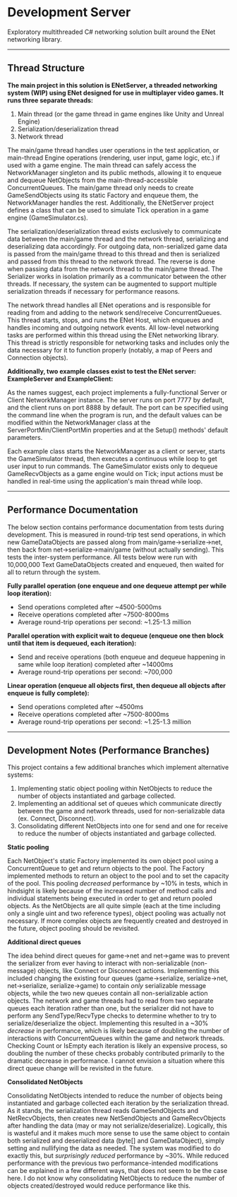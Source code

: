 # Development Server

Exploratory multithreaded C# networking solution built around the ENet networking library.

---

## Thread Structure
**The main project in this solution is ENetServer, a threaded networking system (WIP) using ENet designed for use in multiplayer video games. It runs three separate threads:**
1. Main thread (or the game thread in game engines like Unity and Unreal Engine)
2. Serialization/deserialization thread
3. Network thread

The main/game thread handles user operations in the test application, or main-thread Engine operations (rendering, user input, game logic, etc.) if used with a game engine. The main thread can safely access the NetworkManager singleton and its public methods, allowing it to enqueue and dequeue NetObjects from the main-thread-accessible ConcurrentQueues. The main/game thread only needs to create GameSendObjects using its static Factory and enqueue them, the NetworkManager handles the rest. Additionally, the ENetServer project defines a class that can be used to simulate Tick operation in a game engine (GameSimulator.cs).

The serialization/deserialization thread exists exclusively to communicate data between the main/game thread and the network thread, serializing and deserializing data accordingly. For outgoing data, non-serialized game data is passed from the main/game thread to this thread and then is serialized and passed from this thread to the network thread. The reverse is done when passing data from the network thread to the main/game thread. The Serializer works in isolation primarily as a communicator between the other threads. If necessary, the system can be augmented to support multiple serialization threads if necessary for performance reasons.

The network thread handles all ENet operations and is responsible for reading from and adding to the network send/receive ConcurrentQueues. This thread starts, stops, and runs the ENet Host, which enqueues and handles incoming and outgoing network events. All low-level networking tasks are performed within this thread using the ENet networking library. This thread is strictly responsible for networking tasks and includes only the data necessary for it to function properly (notably, a map of Peers and Connection objects).

**Additionally, two example classes exist to test the ENet server: ExampleServer and ExampleClient:**

As the names suggest, each project implements a fully-functional Server or Client NetworkManager instance. The server runs on port 7777 by default, and the client runs on port 8888 by default. The port can be specified using the command line when the program is run, and the default values can be modified within the NetworkManager class at the ServerPortMin/ClientPortMin properties and at the Setup() methods' default parameters.

Each example class starts the NetworkManager as a client or server, starts the GameSimulator thread, then executes a continuous while loop to get user input to run commands. The GameSimulator exists only to dequeue GameRecvObjects as a game engine would on Tick; input actions must be handled in real-time using the application's main thread while loop.

---

## Performance Documentation

The below section contains performance documentation from tests during development. This is measured in round-trip test send operations, in which new GameDataObjects are passed along from main/game->serialize->net, then back from net->serialize->main/game (without actually sending). This tests the inter-system performance. All tests below were run with 10,000,000 Text GameDataObjects created and enqueued, then waited for all to return through the system.

**Fully parallel operation (one enqueue and one dequeue attempt per while loop iteration):** 
* Send operations completed after ~4500-5000ms
* Receive operations completed after ~7500-8000ms
* Average round-trip operations per second: ~1.25-1.3 million

**Parallel operation with explicit wait to dequeue (enqueue one then block until that item is dequeued, each iteration):** 
* Send and receive operations (both enqueue and dequeue happening in same while loop iteration) completed after ~14000ms
* Average round-trip operations per second: ~700,000

**Linear operation (enqueue all objects first, then dequeue all objects after enqueue is fully complete):** 
* Send operations completed after ~4500ms
* Receive operations completed after ~7500-8000ms
* Average round-trip operations per second: ~1.25-1.3 million

---

## Development Notes (Performance Branches)

This project contains a few additional branches which implement alternative systems:
1. Implementing static object pooling within NetObjects to reduce the number of objects instantiated and garbage collected.
2. Implementing an additional set of queues which communicate directly between the game and network threads, used for non-serializable data (ex. Connect, Disconnect).
3. Consolidating different NetObjects into one for send and one for receive to reduce the number of objects instantiated and garbage collected.

**Static pooling**

Each NetObject's static Factory implemented its own object pool using a ConcurrentQueue to get and return objects to the pool. The Factory implemented methods to return an object to the pool and to set the capacity of the pool. This pooling *decreased* performance by ~10% in tests, which in hindsight is likely because of the increased number of method calls and individual statements being executed in order to get and return pooled objects. As the NetObjects are all quite simple (each at the time including only a single uint and two reference types), object pooling was actually not necessary. If more complex objects are frequently created and destroyed in the future, object pooling should be revisited.

**Additional direct queues**

The idea behind direct queues for game->net and net->game was to prevent the serializer from ever having to interact with non-serializable (non-message) objects, like Connect or Disconnect actions. Implementing this included changing the existing four queues (game->serialize, serialize->net, net->serialize, serialize->game) to contain *only* serializable message objects, while the two new queues contain all non-serializable action objects. The network and game threads had to read from two separate queues each iteration rather than one, but the serializer did not have to perform any SendType/RecvType checks to determine whether to try to serialize/deserialize the object. Implementing this resulted in a ~30% *decrease* in performance, which is likely because of doubling the number of interactions with ConcurrentQueues within the game and network threads. Checking Count or IsEmpty each iteration is likely an expensive process, so doubling the number of these checks probably contributed primarily to the dramatic decrease in performance. I cannot envision a situation where this direct queue change will be revisited in the future.

**Consolidated NetObjects**

Consolidating NetObjects intended to reduce the number of objects being instantiated and garbage collected each iteration by the serialization thread. As it stands, the serialization thread reads GameSendObjects and NetRecvObjects, then creates new NetSendObjects and GameRecvObjects after handling the data (may or may not serialize/deserialize). Logically, this is wasteful and it makes much more sense to use the same object to contain both serialized and deserialized data (byte[] and GameDataObject), simply setting and nullifying the data as needed. The system was modified to do exactly this, but *surprisingly reduced* performance by ~30%. While reduced performance with the previous two performance-intended modifications can be explained in a few different ways, that does not seem to be the case here. I do not know why consolidating NetObjects to reduce the number of objects created/destroyed would reduce performance like this.
